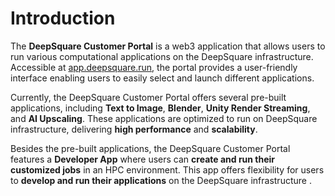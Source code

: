 # Introduction

The **DeepSquare Customer Portal** is a web3 application that allows users to run various computational applications on the DeepSquare infrastructure. Accessible at [app.deepsquare.run](app.deepsquare.run), the portal provides a user-friendly interface enabling users to easily select and launch different applications.

Currently, the DeepSquare Customer Portal offers several pre-built applications, including **Text to Image**, **Blender**, **Unity Render Streaming**, and **AI Upscaling**. These applications are optimized to run on DeepSquare infrastructure, delivering **high performance** and **scalability**.

Besides the pre-built applications, the DeepSquare Customer Portal features a **Developer App** where users can **create and run their customized jobs** in an HPC environment. This app offers flexibility for users to **develop and run their applications** on the DeepSquare infrastructure .
